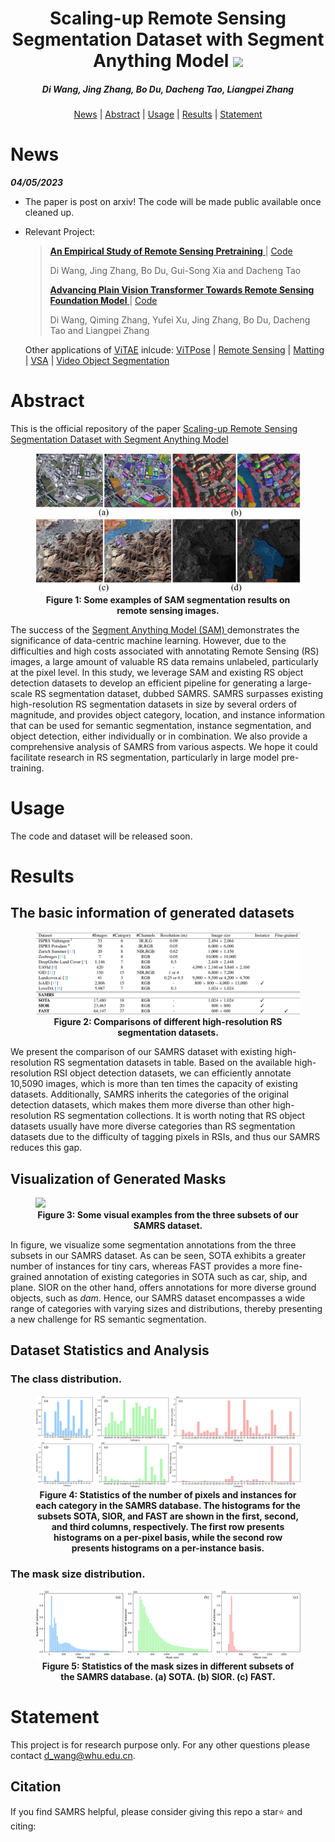 <h1 align="center"> Scaling-up Remote Sensing Segmentation Dataset with Segment Anything Model <a href="https://arxiv.org/abs/"><img src="https://img.shields.io/badge/arXiv-Paper-<color>"></a> </h1>
<p align="center">
<h5 align="center"><em>Di Wang, Jing Zhang, Bo Du, Dacheng Tao, Liangpei Zhang</em></h5>
<p align="center">
  <a href="#news">News</a> |
  <a href="#abstract">Abstract</a> |
  <a href="#usage">Usage</a> |
  <a href="#results">Results</a> |
  <a href="#statement">Statement</a>
</p>




# News

***04/05/2023***

- The paper is post on arxiv! The code will be made public available once cleaned up.

- Relevant Project: 

  > [**An Empirical Study of Remote Sensing Pretraining** ](https://arxiv.org/abs/2204.02825) | [Code](https://github.com/ViTAE-Transformer/RSP)
  >
  > Di Wang, Jing Zhang, Bo Du, Gui-Song Xia and Dacheng Tao
  >
  > [**Advancing Plain Vision Transformer Towards Remote Sensing Foundation Model** ](https://arxiv.org/abs/2208.03987) | [Code](https://github.com/ViTAE-Transformer/Remote-Sensing-RVSA)
  >
  > Di Wang, Qiming Zhang, Yufei Xu, Jing Zhang, Bo Du, Dacheng Tao and Liangpei Zhang

  Other applications of [ViTAE](https://github.com/ViTAE-Transformer/ViTAE-Transformer) inlcude: [ViTPose](https://github.com/ViTAE-Transformer/ViTPose) | [Remote Sensing](https://github.com/ViTAE-Transformer/ViTAE-Transformer-Remote-Sensing) | [Matting](https://github.com/ViTAE-Transformer/ViTAE-Transformer-Matting) | [VSA](https://github.com/ViTAE-Transformer/ViTAE-VSA) | [Video Object Segmentation](https://github.com/ViTAE-Transformer/VOS-LLB)

# Abstract

This is the official repository of the paper <a href="https://arxiv.org/abs/"> Scaling-up Remote Sensing Segmentation Dataset with Segment Anything Model </a>

<figure>
<img src="Figs/example.png">
<figcaption align = "center"><b>Figure 1: Some examples of SAM segmentation results on remote sensing images. 
 </b></figcaption>
</figure>

<p>

<p align="left">The success of the <a href="https://arxiv.org/abs/2304.02643"> Segment Anything Model (SAM) </a> demonstrates the significance of data-centric machine learning. However, due to the difficulties and high costs associated with annotating Remote Sensing (RS) images, a large amount of valuable RS data remains unlabeled, particularly at the pixel level. In this study, we leverage SAM and existing RS object detection datasets to develop an efficient pipeline for generating a large-scale RS segmentation dataset, dubbed SAMRS. SAMRS surpasses existing high-resolution RS segmentation datasets in size by several orders of magnitude, and provides object category, location, and instance information that can be used for semantic segmentation, instance segmentation, and object detection, either individually or in combination. We also provide a comprehensive analysis of SAMRS from various aspects. We hope it could facilitate research in RS segmentation, particularly in large model pre-training.


# Usage
The code and dataset will be released soon.


# Results
## The basic information of generated datasets

<figure>
<img src="Figs/compare.png">
<figcaption align = "center"><b>Figure 2: Comparisons of different high-resolution RS segmentation datasets. 
 </b></figcaption>
</figure>

<p>

We present the comparison of our SAMRS dataset with existing high-resolution RS segmentation datasets in table. Based on the available high-resolution RSI object detection datasets, we can efficiently annotate 10,5090 images, which is more than ten times the capacity of existing datasets. Additionally, SAMRS inherits the categories of the original detection datasets, which makes them more diverse than other high-resolution RS segmentation collections. It is worth noting that RS object datasets usually have more diverse categories than RS segmentation datasets due to the difficulty of tagging pixels in RSIs, and thus our SAMRS reduces this gap. 



## Visualization of Generated Masks



<figure>
<img src="Figs/vis.jpg">
<figcaption align = "center"><b>Figure 3: Some visual examples from the three subsets of our SAMRS dataset.  
 </b></figcaption>
</figure>

<p>

In figure, we visualize some segmentation annotations from the three subsets in our SAMRS dataset. As can be seen, SOTA exhibits a greater number of instances for tiny cars, whereas FAST provides a more fine-grained annotation of existing categories in SOTA such as car, ship, and plane. SIOR on the other hand, offers annotations for more diverse ground objects, such as *dam*. Hence, our SAMRS dataset encompasses a wide range of categories with varying sizes and distributions, thereby presenting a new challenge for RS semantic segmentation.



## Dataset Statistics and Analysis
### The class distribution.

<figure>
<img src="Figs/class.png">
<figcaption align = "center"><b>Figure 4: Statistics of the number of pixels and instances for each category in the SAMRS database. The histograms for the subsets SOTA, SIOR, and FAST are shown in the first, second, and third columns, respectively. The first row presents histograms on a per-pixel basis, while the second row presents histograms on a per-instance basis.</a>  
 </b></figcaption>
</figure>



### The mask size distribution.

<figure>
<img src="Figs/mask_size.png">
<figcaption align = "center"><b>Figure 5: Statistics of the mask sizes in different subsets of the SAMRS database. (a) SOTA. (b) SIOR. (c) FAST.</a>  
 </b></figcaption>
</figure>




# Statement

This project is for research purpose only. For any other questions please contact [d_wang@whu.edu.cn](mailto:d_wang@whu.edu.cn).



## Citation

If you find SAMRS helpful, please consider giving this repo a star:star: and citing:

```

```



